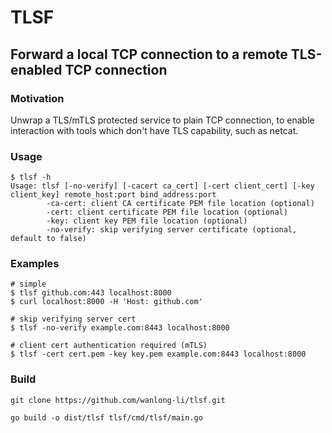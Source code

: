 # TLSF
## Forward a local TCP connection to a remote TLS-enabled TCP connection
### Motivation
Unwrap a TLS/mTLS protected service to plain TCP connection, to enable interaction with tools which don't have TLS capability, such as netcat.
### Usage
```
$ tlsf -h
Usage: tlsf [-no-verify] [-cacert ca_cert] [-cert client_cert] [-key client_key] remote_host:port bind_address:port
        -ca-cert: client CA certificate PEM file location (optional)
        -cert: client certificate PEM file location (optional)
        -key: client key PEM file location (optional)
        -no-verify: skip verifying server certificate (optional, default to false)
```
### Examples
```
# simple
$ tlsf github.com:443 localhost:8000
$ curl localhost:8000 -H 'Host: github.com'

# skip verifying server cert
$ tlsf -no-verify example.com:8443 localhost:8000

# client cert authentication required (mTLS)
$ tlsf -cert cert.pem -key key.pem example.com:8443 localhost:8000
```

### Build
```
git clone https://github.com/wanlong-li/tlsf.git

go build -o dist/tlsf tlsf/cmd/tlsf/main.go

```

